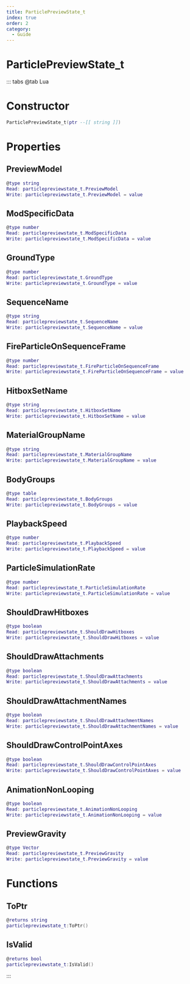 ```yaml
---
title: ParticlePreviewState_t
index: true
order: 2
category:
  - Guide
---
```


# ParticlePreviewState_t

::: tabs
@tab Lua
# Constructor
```lua
ParticlePreviewState_t(ptr --[[ string ]])
```
# Properties
## PreviewModel 
```lua
@type string
Read: particlepreviewstate_t.PreviewModel
Write: particlepreviewstate_t.PreviewModel = value
```
## ModSpecificData 
```lua
@type number
Read: particlepreviewstate_t.ModSpecificData
Write: particlepreviewstate_t.ModSpecificData = value
```
## GroundType 
```lua
@type number
Read: particlepreviewstate_t.GroundType
Write: particlepreviewstate_t.GroundType = value
```
## SequenceName 
```lua
@type string
Read: particlepreviewstate_t.SequenceName
Write: particlepreviewstate_t.SequenceName = value
```
## FireParticleOnSequenceFrame 
```lua
@type number
Read: particlepreviewstate_t.FireParticleOnSequenceFrame
Write: particlepreviewstate_t.FireParticleOnSequenceFrame = value
```
## HitboxSetName 
```lua
@type string
Read: particlepreviewstate_t.HitboxSetName
Write: particlepreviewstate_t.HitboxSetName = value
```
## MaterialGroupName 
```lua
@type string
Read: particlepreviewstate_t.MaterialGroupName
Write: particlepreviewstate_t.MaterialGroupName = value
```
## BodyGroups 
```lua
@type table
Read: particlepreviewstate_t.BodyGroups
Write: particlepreviewstate_t.BodyGroups = value
```
## PlaybackSpeed 
```lua
@type number
Read: particlepreviewstate_t.PlaybackSpeed
Write: particlepreviewstate_t.PlaybackSpeed = value
```
## ParticleSimulationRate 
```lua
@type number
Read: particlepreviewstate_t.ParticleSimulationRate
Write: particlepreviewstate_t.ParticleSimulationRate = value
```
## ShouldDrawHitboxes 
```lua
@type boolean
Read: particlepreviewstate_t.ShouldDrawHitboxes
Write: particlepreviewstate_t.ShouldDrawHitboxes = value
```
## ShouldDrawAttachments 
```lua
@type boolean
Read: particlepreviewstate_t.ShouldDrawAttachments
Write: particlepreviewstate_t.ShouldDrawAttachments = value
```
## ShouldDrawAttachmentNames 
```lua
@type boolean
Read: particlepreviewstate_t.ShouldDrawAttachmentNames
Write: particlepreviewstate_t.ShouldDrawAttachmentNames = value
```
## ShouldDrawControlPointAxes 
```lua
@type boolean
Read: particlepreviewstate_t.ShouldDrawControlPointAxes
Write: particlepreviewstate_t.ShouldDrawControlPointAxes = value
```
## AnimationNonLooping 
```lua
@type boolean
Read: particlepreviewstate_t.AnimationNonLooping
Write: particlepreviewstate_t.AnimationNonLooping = value
```
## PreviewGravity 
```lua
@type Vector
Read: particlepreviewstate_t.PreviewGravity
Write: particlepreviewstate_t.PreviewGravity = value
```
# Functions
## ToPtr
```lua
@returns string
particlepreviewstate_t:ToPtr()
```
## IsValid
```lua
@returns bool
particlepreviewstate_t:IsValid()
```

:::
